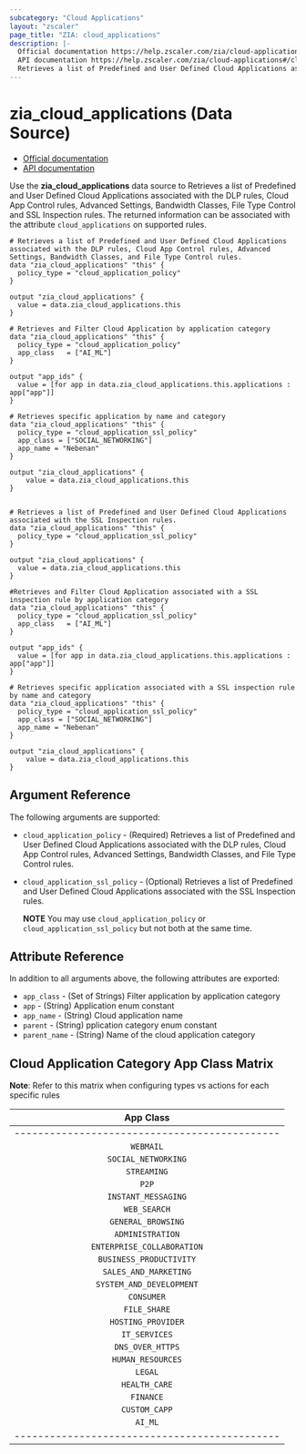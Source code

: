 ```yaml
---
subcategory: "Cloud Applications"
layout: "zscaler"
page_title: "ZIA: cloud_applications"
description: |-
  Official documentation https://help.zscaler.com/zia/cloud-applications#/cloudApplications/sslPolicy-get
  API documentation https://help.zscaler.com/zia/cloud-applications#/cloudApplications/sslPolicy-get
  Retrieves a list of Predefined and User Defined Cloud Applications associated with the DLP rules, Cloud App Control rules, Advanced Settings, Bandwidth Classes, File Type Control and SSL Inspection rules.
---
```


# zia_cloud_applications (Data Source)

* [Official documentation](https://help.zscaler.com/zia/cloud-applications#/cloudApplications/sslPolicy-get)
* [API documentation](https://help.zscaler.com/zia/cloud-applications#/cloudApplications/sslPolicy-get)

Use the **zia_cloud_applications** data source to Retrieves a list of Predefined and User Defined Cloud Applications associated with the DLP rules, Cloud App Control rules, Advanced Settings, Bandwidth Classes, File Type Control and SSL Inspection rules. The returned information can be associated with the attribute `cloud_applications` on supported rules.

```hcl
# Retrieves a list of Predefined and User Defined Cloud Applications associated with the DLP rules, Cloud App Control rules, Advanced Settings, Bandwidth Classes, and File Type Control rules.
data "zia_cloud_applications" "this" {
  policy_type = "cloud_application_policy"
}

output "zia_cloud_applications" {
  value = data.zia_cloud_applications.this
}

# Retrieves and Filter Cloud Application by application category
data "zia_cloud_applications" "this" {
  policy_type = "cloud_application_policy"
  app_class   = ["AI_ML"]
}

output "app_ids" {
  value = [for app in data.zia_cloud_applications.this.applications : app["app"]]
}

# Retrieves specific application by name and category
data "zia_cloud_applications" "this" {
  policy_type = "cloud_application_ssl_policy"
  app_class = ["SOCIAL_NETWORKING"]
  app_name = "Nebenan"
}

output "zia_cloud_applications" {
    value = data.zia_cloud_applications.this
}


# Retrieves a list of Predefined and User Defined Cloud Applications associated with the SSL Inspection rules.
data "zia_cloud_applications" "this" {
  policy_type = "cloud_application_ssl_policy"
}

output "zia_cloud_applications" {
  value = data.zia_cloud_applications.this
}

#Retrieves and Filter Cloud Application associated with a SSL inspection rule by application category
data "zia_cloud_applications" "this" {
  policy_type = "cloud_application_ssl_policy"
  app_class   = ["AI_ML"]
}

output "app_ids" {
  value = [for app in data.zia_cloud_applications.this.applications : app["app"]]
}

# Retrieves specific application associated with a SSL inspection rule by name and category
data "zia_cloud_applications" "this" {
  policy_type = "cloud_application_ssl_policy"
  app_class = ["SOCIAL_NETWORKING"]
  app_name = "Nebenan"
}

output "zia_cloud_applications" {
    value = data.zia_cloud_applications.this
}
```

## Argument Reference

The following arguments are supported:

* `cloud_application_policy` - (Required) Retrieves a list of Predefined and User Defined Cloud Applications associated with the DLP rules, Cloud App Control rules, Advanced Settings, Bandwidth Classes, and File Type Control rules.
* `cloud_application_ssl_policy` - (Optional) Retrieves a list of Predefined and User Defined Cloud Applications associated with the SSL Inspection rules.

    **NOTE** You may use `cloud_application_policy` or `cloud_application_ssl_policy` but not both at the same time.

## Attribute Reference

In addition to all arguments above, the following attributes are exported:

* `app_class` - (Set of Strings) Filter application by application category
* `app` - (String) Application enum constant
* `app_name` - (String) Cloud application name
* `parent` - (String) pplication category enum constant
* `parent_name` - (String) Name of the cloud application category

## Cloud Application Category App Class Matrix

**Note**: Refer to this matrix when configuring types vs actions for each specific rules

|             App Class                       |
|:-------------------------------------------:|
|---------------------------------------------|
|               `WEBMAIL`                     |
|           `SOCIAL_NETWORKING`               |
|              `STREAMING`                    |
|                 `P2P`                       |
|            `INSTANT_MESSAGING`              |
|               `WEB_SEARCH`                  |
|            `GENERAL_BROWSING`               |
|               `ADMINISTRATION`              |
|               `ENTERPRISE_COLLABORATION`    |
|               `BUSINESS_PRODUCTIVITY`       |
|               `SALES_AND_MARKETING`         |
|               `SYSTEM_AND_DEVELOPMENT`      |
|               `CONSUMER`                    |
|               `FILE_SHARE`                  |
|               `HOSTING_PROVIDER`            |
|               `IT_SERVICES`                 |
|               `DNS_OVER_HTTPS`              |
|               `HUMAN_RESOURCES`             |
|               `LEGAL`                       |
|               `HEALTH_CARE`                 |
|               `FINANCE`                     |
|               `CUSTOM_CAPP`                 |
|               `AI_ML`                       |
|---------------------------------------------|
